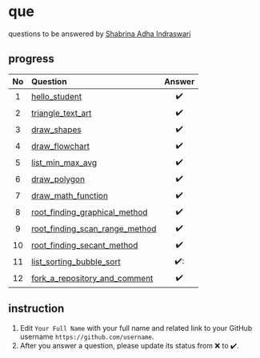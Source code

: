 # que
questions to be answered by [Shabrina Adha Indraswari](https://github.com/shabrinaadhai)


## progress
No | Question | Answer
:-: | :- | :-:
1 | [hello_student](hello_student.ipynb) | ✔️
2 | [triangle_text_art](triangle_text_art.ipynb) | ✔️
3 | [draw_shapes](draw_shapes.ipynb) | ✔️
4 | [draw_flowchart](draw_flowchart.ipynb) | ✔️
5 | [list_min_max_avg](list_min_max_avg.ipynb) | ✔️
6 | [draw_polygon](draw_polygon.ipynb) | ✔️
7 | [draw_math_function](draw_math_function.ipynb) | ✔️
8 | [root_finding_graphical_method](root_finding_graphical_method.ipynb) | ✔️
9 | [root_finding_scan_range_method](root_finding_scan_range_method.ipynb) | ✔️
10 | [root_finding_secant_method](root_finding_secant_method.ipynb) | ✔️
11 | [list_sorting_bubble_sort](list_sorting_bubble_sort.ipynb) | ✔️:
12 | [fork_a_repository_and_comment](fork_a_repository_and_comment.ipynb) | ✔️

## instruction
1. Edit `Your Full Name` with your full name and related link to your GitHub username `https://github.com/username`.
2. After you answer a question, please update its status from :x: to :heavy_check_mark:.
